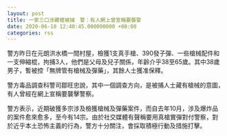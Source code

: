 ```yaml
---
layout: post
title: 一家三口涉藏槍被捕　警：有人網上曾宣稱要襲警
date: 2020-06-10 12:40:45.000000000 +08:00
categories: rss
---
```


警方昨日在元朗洪水橋一間村屋，檢獲1支真手槍、390發子彈、一些槍械配件和一支伸縮棍，拘捕3人，他們是父母及兒子關係，年齡介乎38至65歲。其中38歲男子，暫被控「無牌管有槍械及彈藥」，其餘人士獲准保釋。

警方毒品調查科警司鄒旺忠說，其中一個調查方向，是被捕人士藏有槍械的意圖，有人曾經在網上宣稱要襲擊警察。

警方表示，近期破獲多宗涉及檢獲槍械及彈藥案件，而自去年10月，涉及爆炸品的案件愈來愈多，至今有14宗。由於社交媒體有聲稱要用真槍實彈對付警察，對於近乎本土恐怖主義的行為，警方十分關注，會採取積極行動及措施打擊。
